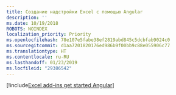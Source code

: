 ```yaml
---
title: Создание надстройки Excel с помощью Angular
description: ''
ms.date: 10/19/2018
ROBOTS: NOINDEX
localization_priority: Priority
ms.openlocfilehash: 78e107e5fabe38ef2819abd845c5dcbfab9024c0
ms.sourcegitcommit: d1aa7201820176ed986b9f00bb9c88e055906c77
ms.translationtype: HT
ms.contentlocale: ru-RU
ms.lasthandoff: 01/23/2019
ms.locfileid: "29386542"
---
```

[!include[Excel add-ins get started Angular](../includes/file-get-started-excel-angular.md)]

